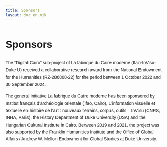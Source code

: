 ```yaml
---
title: Sponsors
layout: doc_en.njk
---
```


<!DOCTYPE html>
<html lang="en">
<head>
  <meta charset="UTF-8">
  <meta name="viewport" content="width=device-width, initial-scale=1.0">
  <title>Sponsors</title>
  <style>
    body {
      font-family: Arial, sans-serif;
      line-height: 1.6;
      margin: 20px;
    }
    h1 {
      font-size: 2rem;
      margin-bottom: 20px;
    }
    p {
      margin-bottom: 15px;
    }
  </style>
</head>
<body>

  <h1>Sponsors</h1>

  <p>The “Digital Cairo” sub-project of La fabrique du Caire moderne (Ifao-InVisu-Duke U) received a collaborative research award from the National Endowment for the Humanities (RZ-286808-22) for the period between 1 October 2022 and 30 September 2024.</p>

  <p>The general initiative La fabrique du Caire moderne has been sponsored by Institut français d’archéologie orientale (Ifao, Cairo), L’information visuelle et textuelle en histoire de l’art : nouveaux terrains, corpus, outils – InVisu (CNRS, INHA, Paris), the History Department of Duke University (USA) and the Hungarian Cultural Institute in Cairo. Between 2019 and 2021, the project was also supported by the Franklin Humanities Institute and the Office of Global Affairs / Andrew W. Mellon Endowment for Global Studies at Duke University.</p>

</body>
</html>
